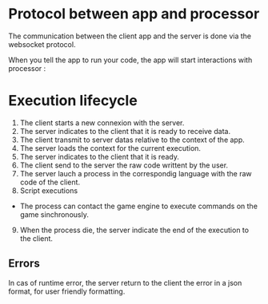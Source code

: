 # Protocol between app and processor

The communication between the client app and the server is done via the websocket protocol.

When you tell the app to run your code, the app will start interactions with processor :

# Execution lifecycle

1. The client starts a new connexion with the server.
2. The server indicates to the client that it is ready to receive data.
3. The client transmit to server datas relative to the context of the app.
4. The server loads the context for the current execution.
5. The server indicates to the client that it is ready.
6. The client send to the server the raw code writtent by the user.
7. The server lauch a process in the correspondig language with the raw code of the client.
8. Script executions
  * The process can contact the game engine to execute commands on the game sinchronously.
9. When the process die, the server indicate the end of the execution to the client.

## Errors

In cas of runtime error, the server return to the client the error in a json format, for user friendly formatting.

